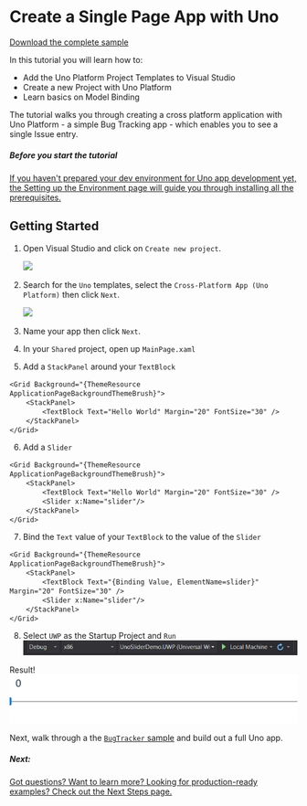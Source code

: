 # Create a Single Page App with Uno

[Download the complete sample](https://github.com/nventive/uno.GettingStartedTutorial)

In this tutorial you will learn how to:

- Add the Uno Platform Project Templates to Visual Studio
- Create a new Project with Uno Platform
- Learn basics on Model Binding

The tutorial walks you through creating a cross platform application with Uno Platform - a simple Bug Tracking app - which enables you to see a single Issue entry.

<div class="NOTE alert alert-info">
<h5>Before you start the tutorial</h5>

[If you haven't prepared your dev environment for Uno app development yet, the Setting up the Environment page will guide you through installing all the prerequisites.](get-started.md)

</div>

## Getting Started

1. Open Visual Studio and click on `Create new project`. 

    ![](Assets/tutorial01/newproject1.PNG)

2. Search for the `Uno` templates, select the `Cross-Platform App (Uno Platform)` then click `Next`.

    ![](Assets/tutorial01/newproject2.PNG)

3. Name your app then click `Next`.

4. In your `Shared` project, open up `MainPage.xaml`

5. Add a `StackPanel` around your `TextBlock`
``` xaml
<Grid Background="{ThemeResource ApplicationPageBackgroundThemeBrush}">
    <StackPanel>
		<TextBlock Text="Hello World" Margin="20" FontSize="30" />
	</StackPanel>
</Grid>
```
6. Add a `Slider`
``` xaml
<Grid Background="{ThemeResource ApplicationPageBackgroundThemeBrush}">
	<StackPanel>
		<TextBlock Text="Hello World" Margin="20" FontSize="30" />
		<Slider x:Name="slider"/>
    </StackPanel>
</Grid>
```
7. Bind the `Text` value of your `TextBlock` to the value of the `Slider`
``` xaml
<Grid Background="{ThemeResource ApplicationPageBackgroundThemeBrush}">
	<StackPanel>
		<TextBlock Text="{Binding Value, ElementName=slider}" Margin="20" FontSize="30" />
		<Slider x:Name="slider"/>
	</StackPanel>
</Grid>
```
8. Select `UWP` as the Startup Project and `Run`  
![build-uwp](Assets/build-uwp.JPG)  

Result!  
![uwp-slider-demo](Assets/uwp-slider-demo.gif)

Next, walk through a the [`BugTracker` sample](getting-started-tutorial-2.md) and build out a full Uno app. 
<div class="NOTE alert alert-info">
<h5>Next:</h5>

[Got questions? Want to learn more? Looking for production-ready examples? Check out the Next Steps page.](get-started-next-steps.md) 

</div>
